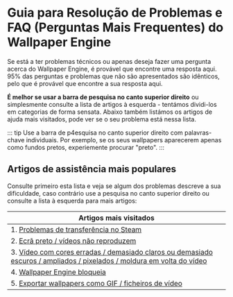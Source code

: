 # Guia para Resolução de Problemas e FAQ (Perguntas Mais Frequentes) do Wallpaper Engine
Se está a ter problemas técnicos ou apenas deseja fazer uma pergunta acerca do Wallpaper Engine, é provável que encontre uma resposta aqui. 95% das perguntas e problemas que não são apresentados são idênticos, pelo que é provável que encontre a sua resposta aqui.

**É melhor se usar a barra de pesquisa no canto superior direito** ou simplesmente consulte a lista de artigos à esquerda - tentámos dividi-los em categorias de forma sensata. Abaixo também listámos os artigos de ajuda mais visitados, pode ver se o seu problema está nessa lista.

::: tip Use a barra de p4esquisa no canto superior direito com palavras-chave individuais. Por exemplo, se os seus wallpapers aparecerem apenas como fundos pretos, experiemente procurar "preto". :::

## Artigos de assistência mais populares

Consulte primeiro esta lista e veja se algum dos problemas descreve a sua dificuldade, caso contrário use a pesquisa no canto superior direito ou consulte a lista à esquerda para mais artigos:

| **Artigos mais visitados**                                                                                                                      |
| ----------------------------------------------------------------------------------------------------------------------------------------------- |
| 1. [Problemas de transferência no Steam](steam/download.html)                                                                                   |
| 2. [Ecrã preto / vídeos não reproduzem](noshow/notplaying.html)                                                                                 |
| 3. [Vídeo com cores erradas / demasiado claros ou demasiado escuros / ampliados / pixelados / moldura em volta do vídeo](videos/artifacts.html) |
| 4. [Wallpaper Engine bloqueia](crash/application)                                                                                               |
| 5. [Exportar wallpapers como GIF / ficheiros de vídeo ](general/export)                                                                         |
